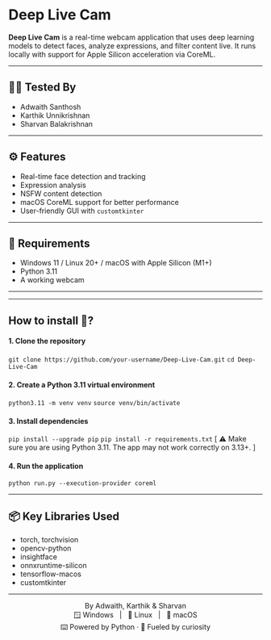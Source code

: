 # Deep Live Cam

**Deep Live Cam** is a real-time webcam application that uses deep learning models to detect faces, analyze expressions, and filter content live. It runs locally with support for Apple Silicon acceleration via CoreML.

---

## 👨‍💻 Tested By

- Adwaith Santhosh  
- Karthik Unnikrishnan  
- Sharvan Balakrishnan

---

## ⚙️ Features

- Real-time face detection and tracking  
- Expression analysis  
- NSFW content detection  
- macOS CoreML support for better performance  
- User-friendly GUI with `customtkinter`

---

## 🧠 Requirements
- Windows 11 / Linux 20+ / macOS with Apple Silicon (M1+)
- Python 3.11
- A working webcam

---



---

## How to install 🚀?

#### 1. Clone the repository

```git clone https://github.com/your-username/Deep-Live-Cam.git```
```cd Deep-Live-Cam```

#### 2. Create a Python 3.11 virtual environment

```python3.11 -m venv venv```
```source venv/bin/activate```

#### 3. Install dependencies

```pip install --upgrade pip```
```pip install -r requirements.txt```  [ ⚠️ Make sure you are using Python 3.11. The app may not work correctly on 3.13+. ]

#### 4. Run the application

```python run.py --execution-provider coreml```

---

## 📦 Key Libraries Used
- torch, torchvision
- opencv-python
- insightface
- onnxruntime-silicon
- tensorflow-macos
- customtkinter

---

<p align="center">
  By Adwaith, Karthik & Sharvan <br>
  🪟 Windows &nbsp; | &nbsp; 🐧 Linux &nbsp; | &nbsp; 🍎 macOS <br>
  ⌨️ Powered by Python · 🚀 Fueled by curiosity
</p>






















